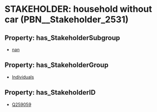 # STAKEHOLDER: __household without car__ (PBN__Stakeholder_2531)

## Property: has_StakeholderSubgroup

* [nan](PBN__StakeholderSubgroup_7)

## Property: has_StakeholderGroup

* [Individuals](PBN__StakeholderGroup_9)

## Property: has_StakeholderID

* [Q259059](Q259059)

